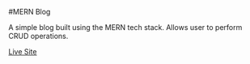 #MERN Blog

A simple blog built using the MERN tech stack. Allows user to perform CRUD operations.

[Live Site](https://cwmernblog.onrender.com/)
